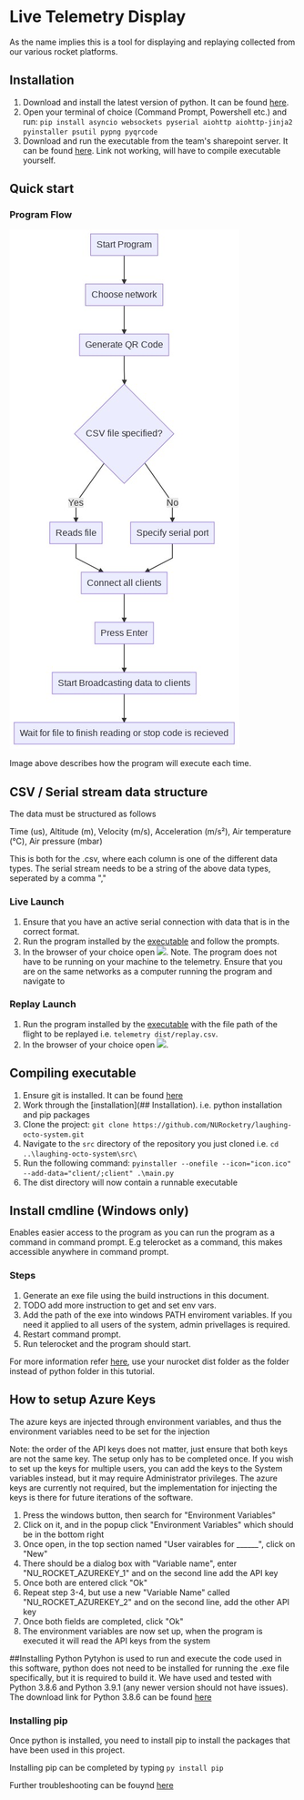 # Live Telemetry Display
As the name implies this is a tool for displaying and replaying collected from our various rocket platforms. 


## Installation
1. Download and install the latest version of python. It can be found [here](https://www.python.org/downloads/). 
2. Open your terminal of choice (Command Prompt, Powershell etc.) and run: `pip install asyncio websockets pyserial aiohttp aiohttp-jinja2 pyinstaller psutil pypng pyqrcode`
3. Download and run the executable from the team's sharepoint server. It can be found [here](). Link not working, will have to compile executable yourself.


## Quick start 

### Program Flow
![Program Flow](/programFlow.jpg)

Image above describes how the program will execute each time.

## CSV / Serial stream data structure
The data must be structured as follows

Time (us), Altitude (m), Velocity (m/s), Acceleration (m/s²), Air temperature (°C), Air pressure (mbar)

This is both for the .csv, where each column is one of the different data types.
The serial stream needs to be a string of the above data types, seperated by a comma ","

### Live Launch
1. Ensure that you have an active serial connection with data that is in the correct format.
2. Run the program installed by the [executable]() and follow the prompts.
3. In the browser of your choice open ![](ws://localhost:8080). 
Note. The program does not have to be running on your machine to the telemetry. Ensure that you are on the same networks as a computer running the program and navigate to [](ws://localhost:8080) 

### Replay Launch
1. Run the program installed by the [executable]() with the file path of the flight to be replayed i.e. `telemetry dist/replay.csv`.
2. In the browser of your choice open ![](ws://localhost:8080). 

## Compiling executable
1. Ensure git is installed. It can be found [here](https://git-scm.com/download/win)
2. Work through the [installation](## Installation). i.e. python installation and pip packages
3. Clone the project: `git clone https://github.com/NURocketry/laughing-octo-system.git`
4. Navigate to the `src` directory of the repository you just cloned i.e. `cd ..\laughing-octo-system\src\`
5. Run the following command: `pyinstaller --onefile --icon="icon.ico" --add-data="client/;client" .\main.py`
6. The dist directory will now contain a runnable executable

## Install cmdline (Windows only)
Enables easier access to the program as you can run the program as a command in command prompt.
E.g telerocket as a command, this makes accessible anywhere in command prompt.


### Steps
1. Generate an exe file using the build instructions in this document.
2. TODO add more instruction to get and set env vars.
3. Add the path of the exe into windows PATH enviroment variables. If you need it applied to all users of the system, admin privellages is required.
4. Restart command prompt.
5. Run telerocket and the program should start.

For more information refer [here](https://origin.geeksforgeeks.org/how-to-add-python-to-windows-path/), use your nurocket dist folder as the folder instead of python folder in this tutorial. 


## How to setup Azure Keys
The azure keys are injected through environment variables, and thus the environment variables need to be set for the injection

Note:  the order of the API keys does not matter, just ensure that both keys are not the same key. The setup only has to be completed once. If you wish to set up the keys for multiple users, you can add the keys to the System variables instead, but it may require Administrator privileges. The azure keys are currently not required, but the implementation for injecting the keys is there for future iterations of the software.
1. Press the windows button, then search for "Environment Variables"
2. Click on it, and in the popup click "Environment Variables" which should be in the bottom right
3. Once open, in the top section named "User vairables for ______", click on "New"
4. There should be a dialog box with "Variable name", enter "NU_ROCKET_AZUREKEY_1" and on the second line add the API key
5. Once both are entered click "Ok"
6. Repeat step 3-4, but use a new "Variable Name" called "NU_ROCKET_AZUREKEY_2" and on the second line, add the other API key
7. Once both fields are completed, click "Ok"
8. The environment variables are now set up, when the program is executed it will read the API keys from the system


##Installing Python
Pytyhon is used to run and execute the code used in this software, python does not need to be installed for running the .exe file specifically, but it is required to build it. We have used and tested with Python 3.8.6 and Python 3.9.1 (any newer version should not have issues). The download link for Python 3.8.6 can be found [here](https://www.python.org/downloads/release/python-386/)

### Installing pip
Once python is installed, you need to install pip to install the packages that have been used in this project.

Installing pip can be completed by typing `py install pip`

Further troubleshooting can be fouynd [here](https://pip.pypa.io/en/stable/installing/)
